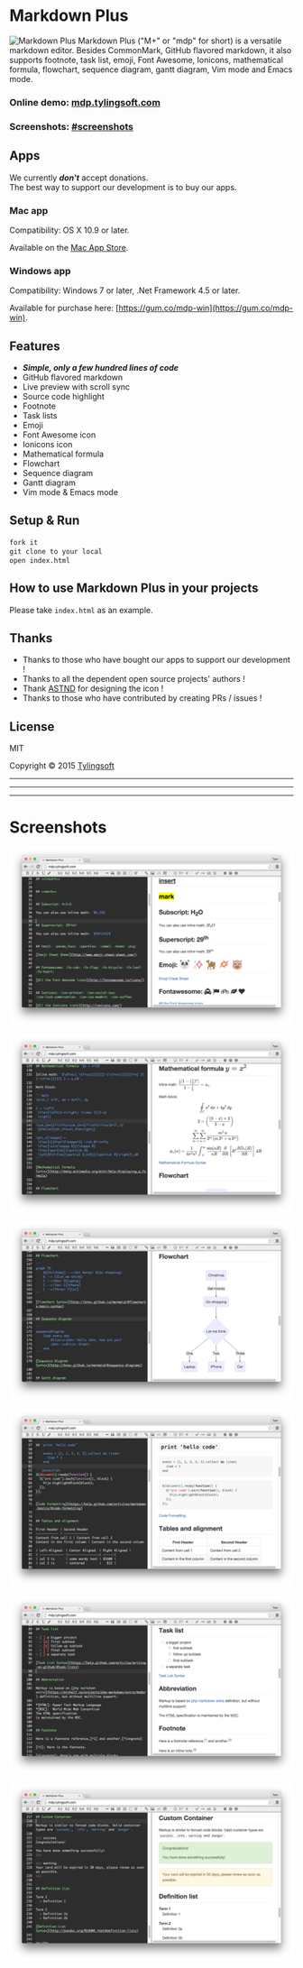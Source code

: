 # Markdown Plus

![Markdown Plus](icon.png)
Markdown Plus ("M+" or "mdp" for short) is a versatile markdown editor. Besides CommonMark, GitHub flavored markdown, it also supports footnote, task list, emoji, Font Awesome, Ionicons, mathematical formula, flowchart, sequence diagram, gantt diagram, Vim mode and Emacs mode.


### Online demo: [mdp.tylingsoft.com](http://mdp.tylingsoft.com)

### Screenshots: [#screenshots](#screenshots)


## Apps

We currently ***don't*** accept donations.  
The best way to support our development is to buy our apps.

### Mac app

Compatibility: OS X 10.9 or later.

Available on the [Mac App Store](https://itunes.apple.com/us/app/markdown-plus/id972585766?mt=8).

### Windows app

Compatibility: Windows 7 or later, .Net Framework 4.5 or later.

Available for purchase here: [https://gum.co/mdp-win](https://gum.co/mdp-win).


## Features

- ***Simple, only a few hundred lines of code***
- GitHub flavored markdown
- Live preview with scroll sync
- Source code highlight
- Footnote
- Task lists
- Emoji
- Font Awesome icon
- Ionicons icon
- Mathematical formula
- Flowchart
- Sequence diagram
- Gantt diagram
- Vim mode & Emacs mode


## Setup & Run

```shell
fork it
git clone to your local
open index.html
```


## How to use Markdown Plus in your projects

Please take `index.html` as an example.


## Thanks

- Thanks to those who have bought our apps to support our development !
- Thanks to all the dependent open source projects' authors !
- Thank [ASTND](http://www.weibo.com/236986311) for designing the icon !
- Thanks to those who have contributed by creating PRs / issues !


## License

MIT

Copyright © 2015 [Tylingsoft](https://tylingsoft.com/)


---

---

---


# Screenshots

![Markdown Plus](screenshots/1.png)

![Markdown Plus](screenshots/2.png)

![Markdown Plus](screenshots/3.png)

![Markdown Plus](screenshots/4.png)

![Markdown Plus](screenshots/5.png)

![Markdown Plus](screenshots/6.png)
